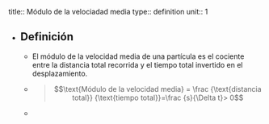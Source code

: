 title:: Módulo de la velociadad media
type:: definition
unit:: 1

- ## Definición
	- El módulo de la velocidad media de una partícula es el cociente entre la distancia total recorrida y el tiempo total invertido en el desplazamiento.
	- > $$\text{Módulo de la velocidad media} = \frac {\text{distancia total}} {\text{tiempo total}}=\frac {s}{\Delta t}> 0$$
	-